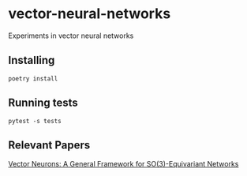 # vector-neural-networks
Experiments in vector neural networks

## Installing

```
poetry install
```

## Running tests
```
pytest -s tests
```

## Relevant Papers

[Vector Neurons: A General Framework for SO(3)-Equivariant Networks](https://arxiv.org/pdf/2104.12229.pdf)
